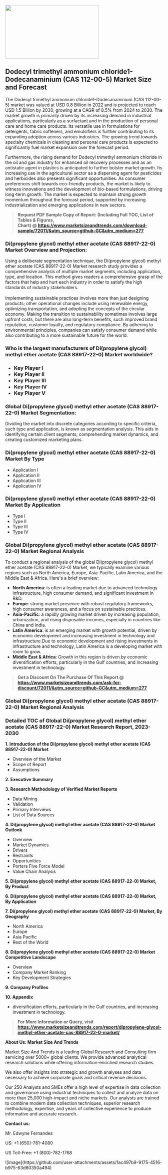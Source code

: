 <p><img class="alignnone size-medium wp-image-20088" src="https://ffe5etoiles.com/wp-content/uploads/2024/12/MST1-300x171.png" alt="" width="300" height="171" /></p><h2>Dodecyl trimethyl ammonium chloride1-Dodecanaminium (CAS 112-00-5) Market Size and Forecast</h2><p>The Dodecyl trimethyl ammonium chloride1-Dodecanaminium (CAS 112-00-5) market was valued at USD 0.8 Billion in 2022 and is projected to reach USD 1.5 Billion by 2030, growing at a CAGR of 8.5% from 2024 to 2030. The market growth is primarily driven by its increasing demand in industrial applications, particularly as a surfactant and in the production of personal care and home care products. Its versatile use in formulations for detergents, fabric softeners, and emulsifiers is further contributing to its expanding adoption across various industries. The growing trend towards specialty chemicals in cleaning and personal care products is expected to significantly fuel market expansion over the forecast period.</p><p>Furthermore, the rising demand for Dodecyl trimethyl ammonium chloride in the oil and gas industry for enhanced oil recovery processes and as an antistatic agent in plastics is anticipated to further bolster market growth. Its increasing use in the agricultural sector as a dispersing agent for pesticides and herbicides also presents significant opportunities. As consumer preferences shift towards eco-friendly products, the market is likely to witness innovations and the development of bio-based formulations, driving long-term growth. The market is expected to maintain strong growth momentum throughout the forecast period, supported by increasing industrialization and emerging applications in new sectors.</p></p><blockquote id="" class=""><strong>Request PDF Sample Copy of Report: (Including Full TOC, List of Tables &amp; Figures, Chart)&nbsp;@&nbsp;<strong><a href="https://www.marketsizeandtrends.com/download-sample/72011/&utm_source=github-GC&utm_medium=277" target="_blank">https://www.marketsizeandtrends.com/download-sample/72011/&utm_source=github-GC&utm_medium=277</a></strong></strong></blockquote><h3 id="" class="">Di(propylene glycol) methyl ether acetate (CAS 88917-22-0) Market&nbsp;Overview and Projection:</h3><p id="" class="">Using a deliberate segmentation technique, the Di(propylene glycol) methyl ether acetate (CAS 88917-22-0) Market research study provides a comprehensive analysis of multiple market segments, including application, type, and location. This method gives readers a comprehensive grasp of the factors that help and hurt each industry in order to satisfy the high standards of industry stakeholders. <br /> <br />Implementing sustainable practices involves more than just designing products; other operational changes include using renewable energy, optimizing transportation, and adopting the concepts of the circular economy. Making the transition to sustainability sometimes involves large upfront costs, but there are also long-term benefits, such improved brand reputation, customer loyalty, and regulatory compliance. By adhering to environmental principles, companies can satisfy consumer demand while also contributing to a more sustainable future for the world.</p><h3 id="" class="">Who is the largest manufacturers of&nbsp;Di(propylene glycol) methyl ether acetate (CAS 88917-22-0) Market worldwide?</h3><h3 class=""><p><ul><li>Key Player I </li><li> Key Player II </li><li> Key Player III </li><li> Key Player IV </li><li> Key Player V</li></ul></p></h3><h3 id="" class="">Global&nbsp;Di(propylene glycol) methyl ether acetate (CAS 88917-22-0) Market Segmentation:</h3><p id="" class="">Dividing the market into discrete categories according to specific criteria, such type and application, is known as segmentation analysis. This aids in identifying certain client segments, comprehending market dynamics, and creating customized marketing plans.</p><h3 id="" class="">Di(propylene glycol) methyl ether acetate (CAS 88917-22-0) Market&nbsp;By Type</h3><p><p><ul><li>Application I </li><li> Application II </li><li> Application III </li><li> Application IV</p></li></ul></p></p><h3 id="" class="">Di(propylene glycol) methyl ether acetate (CAS 88917-22-0) Market&nbsp;By Application</h3><p class=""><p><ul><li>Type I </li><li> Type II </li><li> Type III </li><li> Type IV</li></ul></p></p><h3 id="" class="">Global Di(propylene glycol) methyl ether acetate (CAS 88917-22-0) Market Regional Analysis</h3><p id="" class="">To conduct a regional analysis of the global Di(propylene glycol) methyl ether acetate (CAS 88917-22-0) Market, we typically examine various regions such as North America, Europe, Asia-Pacific, Latin America, and the Middle East &amp; Africa. Here's a brief overview:</p><ul><li><strong>North America</strong>: is often a leading market due to advanced technology infrastructure, high consumer demand, and significant investment in R&amp;D.</li><li><strong>Europe</strong>: strong market presence with robust regulatory frameworks, high consumer awareness, and a focus on sustainable practices.</li><li><strong>Asia-Pacific</strong>: a rapidly growing market driven by increasing population, urbanization, and rising disposable incomes, especially in countries like China and India.</li><li><strong>Latin America</strong>: is an emerging market with growth potential, driven by economic development and increasing investment in technology and infrastructure.Due to economic development and rising investments in infrastructure and technology, Latin America is a developing market with room to grow.</li><li><strong>Middle East &amp; Africa</strong>: Growth in this region is driven by economic diversification efforts, particularly in the Gulf countries, and increasing investment in technology.</li></ul><blockquote id="" class=""><strong>Get a Discount On The Purchase Of This Report @ <strong><a href="https://www.marketsizeandtrends.com/ask-for-discount/72011/&utm_source=github-GC&utm_medium=277" target="_blank">https://www.marketsizeandtrends.com/ask-for-discount/72011/&utm_source=github-GC&utm_medium=277</a></strong></strong></blockquote><h3 id="" class="">Global Di(propylene glycol) methyl ether acetate (CAS 88917-22-0) Market Regional Analysis</h3><h3 id="" class="">Detailed TOC of Global Di(propylene glycol) methyl ether acetate (CAS 88917-22-0) Market Research Report, 2023-2030</h3><p id="" class=""><strong>1. Introduction of the Di(propylene glycol) methyl ether acetate (CAS 88917-22-0) Market</strong></p><ul><li>Overview of the Market</li><li>Scope of Report</li><li>Assumptions</li></ul><p id="" class=""><strong>2. Executive Summary</strong></p><p id="" class=""><strong>3. Research Methodology of Verified Market Reports</strong></p><ul><li>Data Mining</li><li>Validation</li><li>Primary Interviews</li><li>List of Data Sources</li></ul><p id="" class=""><strong>4. Di(propylene glycol) methyl ether acetate (CAS 88917-22-0) Market Outlook</strong></p><ul><li>Overview</li><li>Market Dynamics</li><li>Drivers</li><li>Restraints</li><li>Opportunities</li><li>Porters Five Force Model</li><li>Value Chain Analysis</li></ul><p id="" class=""><strong>5. Di(propylene glycol) methyl ether acetate (CAS 88917-22-0) Market, By Product</strong></p><p id="" class=""><strong>6. Di(propylene glycol) methyl ether acetate (CAS 88917-22-0) Market, By Application</strong></p><p id="" class=""><strong>7. Di(propylene glycol) methyl ether acetate (CAS 88917-22-0) Market, By Geography</strong></p><ul><li>North America</li><li>Europe</li><li>Asia Pacific</li><li>Rest of the World</li></ul><p id="" class=""><strong>8. Di(propylene glycol) methyl ether acetate (CAS 88917-22-0) Market Competitive Landscape</strong></p><ul><li>Overview</li><li>Company Market Ranking</li><li>Key Development Strategies</li></ul><p id="" class=""><strong>9. Company Profiles</strong></p><p id="" class=""><strong>10. Appendix</strong></p><ul><li>diversification efforts, particularly in the Gulf countries, and increasing investment in technology.</li></ul><blockquote id="" class=""><strong>For More Information or Query, visit <strong><strong><a href="https://www.marketsizeandtrends.com/report/dipropylene-glycol-methyl-ether-acetate-cas-88917-22-0-market/" target="_blank">https://www.marketsizeandtrends.com/report/dipropylene-glycol-methyl-ether-acetate-cas-88917-22-0-market/</a></strong></strong></strong></blockquote><p id="" class=""><strong>About Us: Market Size And Trends</strong></p><p id="" class="">Market Size And Trends is a leading Global Research and Consulting firm servicing over 5000+ global clients. We provide advanced analytical research solutions while offering information-enriched research studies.</p><p id="" class="">We also offer insights into strategic and growth analyses and data necessary to achieve corporate goals and critical revenue decisions.</p><p id="" class="">Our 250 Analysts and SMEs offer a high level of expertise in data collection and governance using industrial techniques to collect and analyze data on more than 25,000 high-impact and niche markets. Our analysts are trained to combine modern data collection techniques, superior research methodology, expertise, and years of collective experience to produce informative and accurate research.</p><p id="" class=""><strong>Contact us:</strong></p><p id="" class="">Mr. Edwyne Fernandes</p><p id="" class="">US: +1 (650)-781-4080</p><p id="" class="">US Toll-Free: +1 (800)-782-1768</p>
![image](https://github.com/user-attachments/assets/1ac497b9-9175-4516-b975-63d60350a494)
